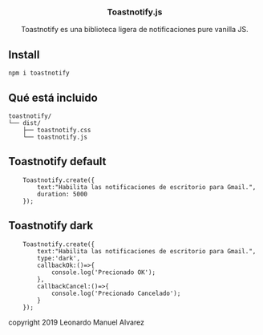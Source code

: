 <h3 align="center">Toastnotify.js</h3>

<p align="center">
  Toastnotify es una biblioteca ligera de notificaciones pure vanilla JS.
  <br>
</p>

## Install

```text
npm i toastnotify
```

## Qué está incluido


```text
toastnotify/
└── dist/
    ├── toastnotify.css 
    └── toastnotify.js
```
## Toastnotify default

```text
    Toastnotify.create({
        text:"Habilita las notificaciones de escritorio para Gmail.",
        duration: 5000
    });
```
## Toastnotify dark

```text
    Toastnotify.create({
        text:"Habilita las notificaciones de escritorio para Gmail.",
        type:'dark',
        callbackOk:()=>{
            console.log('Precionado OK');
        },
        callbackCancel:()=>{
            console.log('Precionado Cancelado');
        }
    });
```

<a >
 copyright 2019 Leonardo Manuel Alvarez
</a>



